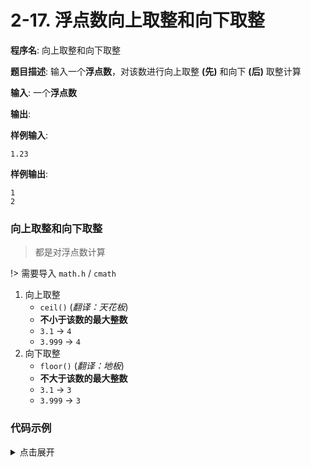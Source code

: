 # 2-17. 浮点数向上取整和向下取整

**程序名**: 向上取整和向下取整

**题目描述**: 输入一个**浮点数**，对该数进行向上取整 **(先)** 和向下 **(后)** 取整计算

**输入**: 一个**浮点数**

**输出**: 

**样例输入**:
```text
1.23
```

**样例输出**:
```text
1
2
```

### 向上取整和向下取整

> 都是对浮点数计算

!> 需要导入 `math.h` / `cmath`

1. 向上取整
    - `ceil()` (*翻译：天花板*)
    - **不小于该数的最大整数**
    - `3.1` -> `4`
    - `3.999` -> `4`
2. 向下取整
    - `floor()` (*翻译：地板*)
    - **不大于该数的最大整数**
    - `3.1` -> `3`
    - `3.999` -> `3`

### 代码示例

<details>
<summary>点击展开</summary>

```cpp
#include <iostream>
#include <math.h>
using namespace std;

int main() {
    float f;
    cin >> f;

    cout << ceil(f) << endl;
    cout << floor(f) << endl;
    return 0;
}
```

```output
< 2.5
> 3
> 2
```

</details>